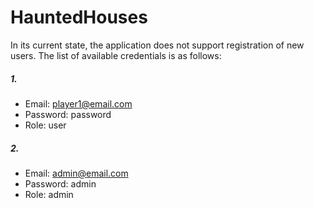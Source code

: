 # HauntedHouses
  In its current state, the application does not support registration of new users. The list of available credentials is as follows:
##### 1.
  - Email: player1@email.com
  - Password: password
  - Role: user

##### 2.
  - Email: admin@email.com
  - Password: admin
  - Role: admin
